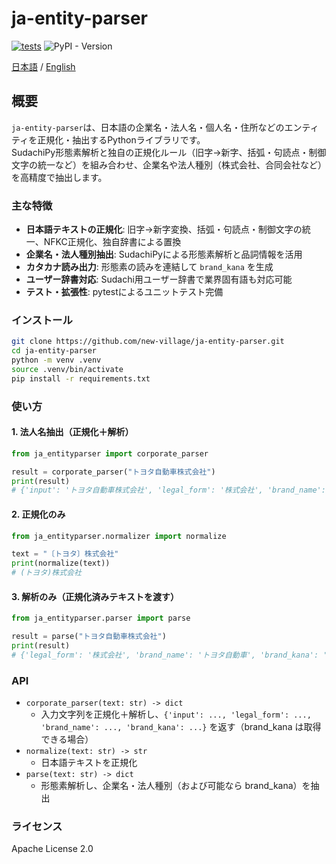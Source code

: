
# ja-entity-parser  
[![tests](https://github.com/new-village/ja-entity-parser/actions/workflows/tests.yml/badge.svg)](https://github.com/new-village/ja-entity-parser/actions/workflows/tests.yml) ![PyPI - Version](https://img.shields.io/pypi/v/ja_entityparser)
  
[日本語](./README_ja.md) / [English](../README.md)  
  
## 概要

`ja-entity-parser`は、日本語の企業名・法人名・個人名・住所などのエンティティを正規化・抽出するPythonライブラリです。  
SudachiPy形態素解析と独自の正規化ルール（旧字→新字、括弧・句読点・制御文字の統一など）を組み合わせ、企業名や法人種別（株式会社、合同会社など）を高精度で抽出します。

### 主な特徴

- **日本語テキストの正規化**: 旧字→新字変換、括弧・句読点・制御文字の統一、NFKC正規化、独自辞書による置換
- **企業名・法人種別抽出**: SudachiPyによる形態素解析と品詞情報を活用
- **カタカナ読み出力**: 形態素の読みを連結して `brand_kana` を生成
- **ユーザー辞書対応**: Sudachi用ユーザー辞書で業界固有語も対応可能
- **テスト・拡張性**: pytestによるユニットテスト完備

### インストール

```bash
git clone https://github.com/new-village/ja-entity-parser.git
cd ja-entity-parser
python -m venv .venv
source .venv/bin/activate
pip install -r requirements.txt
```

### 使い方

#### 1. 法人名抽出（正規化＋解析）

```python
from ja_entityparser import corporate_parser

result = corporate_parser("トヨタ自動車株式会社")
print(result)
# {'input': 'トヨタ自動車株式会社', 'legal_form': '株式会社', 'brand_name': 'トヨタ自動車', 'brand_kana': 'トヨタジドウシャ'}
```

#### 2. 正規化のみ

```python
from ja_entityparser.normalizer import normalize

text = "〔トヨタ〕株式会社"
print(normalize(text))
# (トヨタ)株式会社
```

#### 3. 解析のみ（正規化済みテキストを渡す）

```python
from ja_entityparser.parser import parse

result = parse("トヨタ自動車株式会社")
print(result)
# {'legal_form': '株式会社', 'brand_name': 'トヨタ自動車', 'brand_kana': 'トヨタジドウシャ'}
```

### API

- `corporate_parser(text: str) -> dict`
	- 入力文字列を正規化＋解析し、`{'input': ..., 'legal_form': ..., 'brand_name': ..., 'brand_kana': ...}` を返す（brand_kana は取得できる場合）
- `normalize(text: str) -> str`
	- 日本語テキストを正規化
- `parse(text: str) -> dict`
	- 形態素解析し、企業名・法人種別（および可能なら brand_kana）を抽出

### ライセンス

Apache License 2.0
